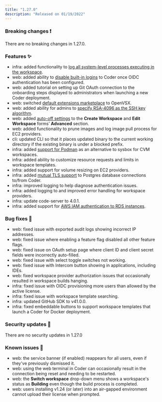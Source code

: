 ```yaml
---
title: "1.27.0"
description: "Released on 01/19/2022"
---
```


### Breaking changes ❗

There are no breaking changes in 1.27.0.

### Features ✨

- infra: added functionality to
  [log all system-level processes executing in the workspace](../admin/workspace-management/process-logging.md).
- web: added ability to
  [disable built-in logins](../admin/access-control/index.md#disable-built-in-authentication)
  to Coder once OIDC authentication has been configured.
- web: added tutorial on setting up Git OAuth connection to the onboarding steps
  displayed to administrators when launching a new Coder deployment.
- web: switched
  [default extensions marketplace](../admin/workspace-management/extensions.md)
  to OpenVSX.
- web: added ability for admins to
  [specify RSA-4096 as the SSH key algorithm](../admin/security.md#ssh).
- web: added [auto-off settings](../workspaces/workspace-params.md) to the
  **Create Workspace** and **Edit Workspace** forms’ **Advanced** section.
- web: added functionality to prune images and log image pull process for EC2
  providers.
- cli: updated CLI so that it places updated binary to the current working
  directory if the existing binary is under a blocked prefix.
- infra: added [support for Podman](../guides/deployments/podman.md) as an
  alternative to sysbox for CVM workspaces.
- infra: added ability to customize resource requests and limits in workspace
  templates.
- infra: added support for volume resizing on EC2 providers.
- infra: added
  [mutual TLS support](../guides/deployments/postgres.md#mtls-connections) to
  Postgres database connections to/from Coder.
- infra: improved logging to help diagnose authentication issues.
- infra: added logging to and improved error handling for workspace providers.
- infra: update code-server to 4.0.1.
- infra: added support for
  [AWS IAM authentication to RDS instances](../guides/deployments/postgres.md#using-aws-iam-to-authenticate-with-an-rds-instance).

### Bug fixes 🐛

- web: fixed issue with exported audit logs showing incorrect IP addresses.
- web: fixed issue where enabling a feature flag disabled all other feature
  flags.
- web: fixed issue on OAuth setup page where client ID and client secret fields
  were incorrectly auto-filled.
- web: fixed issue with select toggle switches not working.
- web: fixed issue with Intercom button showing in applications, including IDEs.
- web: fixed workspace provider authorization issues that occasionally resulted
  in workspace builds hanging.
- infra: fixed issue with OIDC provisioning more users than allowed by the
  active license.
- infra: fixed issue with workspace template searching.
- infra: updated GitHub SDK to v41.0.0.
- infra: fixed embeddable buttons to support workspace templates that launch a
  Coder for Docker deployment.

### Security updates 🔐

There are no security updates in 1.27.0

### Known issues 🔧

- web: the service banner (if enabled) reappears for all users, even if they've
  previously dismissed it.
- web: using the web terminal in Coder can occasionally result in the connection
  being reset and needing to be restarted.
- web: the **Switch workspace** drop-down menu shows a workspace's status as
  **Building** even though the build process is completed.
- web: users installing v1.24 (or later) into an air-gapped environment cannot
  upload their license when prompted.
